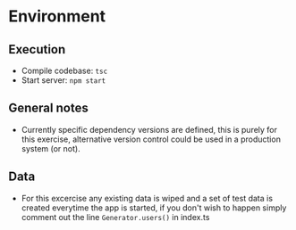 # Environment

## Execution
* Compile codebase: `tsc`
* Start server: `npm start` 

## General notes
* Currently specific dependency versions are defined, this is purely for this exercise, alternative version control could be used in a production system (or not).

## Data
* For this excercise any existing data is wiped and a set of test data is created everytime the app is started, if you don't wish to happen simply comment out the line `Generator.users()` in index.ts 
